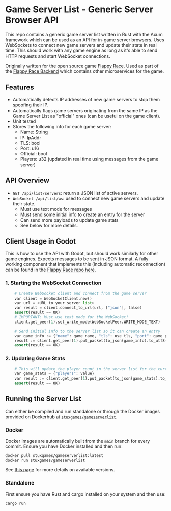 # Game Server List - Generic Server Browser API

This repo contains a generic game server list written in Rust with the Axum framework which can be
used as an API for in-game server browsers. Uses WebSockets to connect new game servers and update
their state in real time. This should work with any game engine as long as it's able to send HTTP
requests and start WebSocket connections.

Originally written for the open source game
[Flappy Race](https://github.com/StuxGames/FlappyRace).
Used as part of the [Flappy Race Backend](https://github.com/StuxGames/FlappyRaceBackend) which
contains other microservices for the game.

## Features
- Automatically detects IP addresses of new game servers to stop them spoofing their IP.
- Automatically flags game servers originating from the same IP as the Game Server List as
"official" ones (can be useful on the game client).
- Unit tested
- Stores the following info for each game server:
  - Name: String
  - IP: IpAddr
  - TLS: bool
  - Port: u16
  - Official: bool
  - Players: u32 (updated in real time using messages from the game server)

## API Overview
- `GET /api/list/servers`: return a JSON list of active servers.
- `WebSocket /api/list/ws`: used to connect new game servers and update their state.
  - Must use text mode for messages
  - Must send some initial info to create an entry for the server
  - Can send more payloads to update game stats
  - See below for more details.

## Client Usage in Godot
This is how to use the API with Godot, but should work similarly for other game engines. Expects
messages to be sent in JSON format.
A fully working component that implements this (including automatic reconnection) can be found in
the [Flappy Race repo here](https://github.com/StuxGames/FlappyRace/blob/main/server/server_list_handler.gd).

### 1. Starting the WebSocket Connection
```py
    # Create WebSocket client and connect from the game server
    var client = WebSocketClient.new()
    var url = <URL to your server list>
    var result = client.connect_to_url(url, ["json"], false)
    assert(result == OK)
    # IMPORTANT: Must use text mode for the WebSocket!
    client.get_peer(1).set_write_mode(WebSocketPeer.WRITE_MODE_TEXT)

    # Send initial info to the server list so it can create an entry
    var game_info := {"name": game_name, "tls": use_tls, "port": game_port}
	result := client.get_peer(1).put_packet(to_json(game_info).to_utf8())
	assert(result == OK)
```

### 2. Updating Game Stats
```py
    # This will update the player count in the server list for the current game
    var game_stats = {"players": value}
    var result := client.get_peer(1).put_packet(to_json(game_stats).to_utf8())
    assert(result == OK)
```
## Running the Server List
Can either be compiled and run standalone or through the Docker images provided on Dockerhub at
[`stuxgames/gameserverlist`](https://hub.docker.com/repository/docker/stuxgames/gameserverlist/general).
### Docker
Docker images are automatically built from the `main` branch for every commit.
Ensure you have Docker installed and then run:
```
docker pull stuxgames/gameserverlist:latest
docker run stuxgames/gameserverlist
```
See [this page](https://hub.docker.com/repository/docker/stuxgames/gameserverlist/general) for more
details on available versions.
### Standalone
First ensure you have Rust and cargo installed on your system and then use:
```bash
cargo run
```
